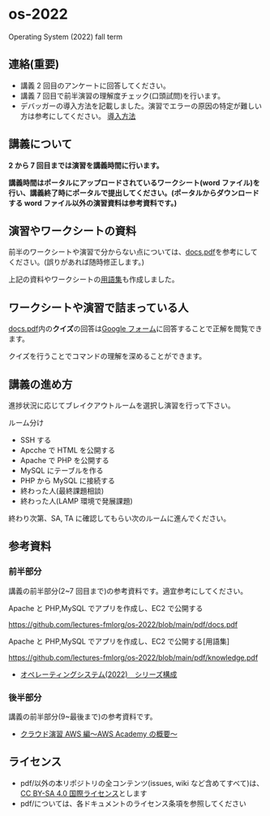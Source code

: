 # os-2022

Operating System (2022) fall term

## 連絡(重要)

- 講義 2 回目のアンケートに回答してください。
- 講義 7 回目で前半演習の理解度チェック(口頭試問)を行います。
- デバッガーの導入方法を記載しました。演習でエラーの原因の特定が難しい方は参考にしてください。
  [導入方法](./debugger/README.md)

## 講義について

**2 から 7 回目までは演習を講義時間に行います。**

**講義時間はポータルにアップロードされているワークシート(word ファイル)を行い、講義終了時にポータルで提出してください。(ポータルからダウンロードする word ファイル以外の演習資料は参考資料です。)**

## 演習やワークシートの資料

前半のワークシートや演習で分からない点については、[docs.pdf](https://github.com/lectures-fmlorg/os-2022/blob/main/pdf/docs.pdf)を参考にしてください。(誤りがあれば随時修正します。)

上記の資料やワークシートの[用語集](https://github.com/lectures-fmlorg/os-2022/blob/main/pdf/knowledge.pdf)も作成しました。

## ワークシートや演習で詰まっている人

[docs.pdf](https://github.com/lectures-fmlorg/os-2022/blob/main/pdf/docs.pdf)内の**クイズ**の回答は[Google フォーム](https://forms.gle/4dHTMPknc3V3J9Ys5)に回答することで正解を閲覧できます。

クイズを行うことでコマンドの理解を深めることができます。

## 講義の進め方

進捗状況に応じてブレイクアウトルームを選択し演習を行って下さい。

ルーム分け

- SSH する
- Apcche で HTML を公開する
- Apache で PHP を公開する
- MySQL にテーブルを作る
- PHP から MySQL に接続する
- 終わった人(最終課題相談)
- 終わった人(LAMP 環境で発展課題)

終わり次第、SA, TA に確認してもらい次のルームに進んでください。

## 参考資料

### 前半部分

講義の前半部分(2~7 回目まで)の参考資料です。適宜参考にしてください。

Apache と PHP,MySQL でアプリを作成し、EC2 で公開する

https://github.com/lectures-fmlorg/os-2022/blob/main/pdf/docs.pdf

Apache と PHP,MySQL でアプリを作成し、EC2 で公開する[用語集]

https://github.com/lectures-fmlorg/os-2022/blob/main/pdf/knowledge.pdf

- [オペレーティングシステム(2022)　シリーズ構成](https://lectures.fml.org/os/)

### 後半部分

講義の前半部分(9~最後まで)の参考資料です。

- [クラウド演習 AWS 編〜AWS Academy の概要〜](https://lectures.fml.org/slides/service/aws/academy/#1)

## ライセンス

- pdf/以外の本リポジトリの全コンテンツ(issues, wiki など含めてすべて)は、
  [CC BY-SA 4.0 国際ライセンス](https://creativecommons.org/licenses/by-sa/4.0/deed.ja)とします
- pdf/については、各ドキュメントのライセンス条項を参照してください
